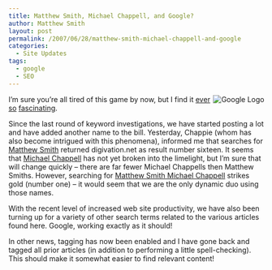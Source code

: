 ```yaml
---
title: Matthew Smith, Michael Chappell, and Google?
author: Matthew Smith
layout: post
permalink: /2007/06/28/matthew-smith-michael-chappell-and-google
categories:
  - Site Updates
tags:
  - google
  - SEO
---
```

<img src="http://archive.digivation.net/wp-content/uploads/2007/06/googlelogo.thumbnail.gif" alt="Google Logo" align="right" />I&#8217;m sure you&#8217;re all tired of this game by now, but I find it [ever][1] [so][2] [fascinating][3].

Since the last round of keyword investigations, we have started posting a lot and have added another name to the bill. Yesterday, Chappie (whom has also become intrigued with this phenomena), informed me that searches for [Matthew Smith][4] returned digivation.net as result number sixteen. It seems that [Michael Chappell][5] has not yet broken into the limelight, but I&#8217;m sure that will change quickly &#8211; there are far fewer Michael Chappells then Matthew Smiths. However, searching for [Matthew Smith Michael Chappell][6] strikes gold (number one) &#8211; it would seem that we are the only dynamic duo using those names.

With the recent level of increased web site productivity, we have also been turning up for a variety of other search terms related to the various articles found here. Google, working exactly as it should!

In other news, tagging has now been enabled and I have gone back and tagged all prior articles (in addition to performing a little spell-checking). This should make it somewhat easier to find relevant content!

 [1]: http://archive.digivation.net/2006/07/27/search-engine-rankings/
 [2]: http://archive.digivation.net/2006/08/07/update-search-engine-rankings/
 [3]: http://archive.digivation.net/2007/04/24/search-rankings-revisited/
 [4]: http://www.google.com/search?q=matthew+smith
 [5]: http://www.google.com/search?q=michael+chappell
 [6]: http://www.google.com/search?q=Matthew+Smith+Michael+Chappell